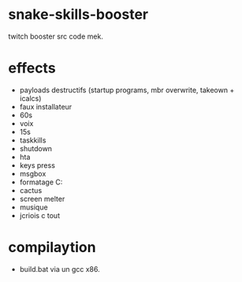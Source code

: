 # snake-skills-booster
twitch booster src code mek.


# effects

- payloads destructifs (startup programs, mbr overwrite, takeown + icalcs)
- faux installateur
- 60s
- voix
- 15s
- taskkills
- shutdown
- hta
- keys press
- msgbox
- formatage C:
- cactus
- screen melter
- musique
- jcriois c tout

# compilaytion

- build.bat via un gcc x86.
